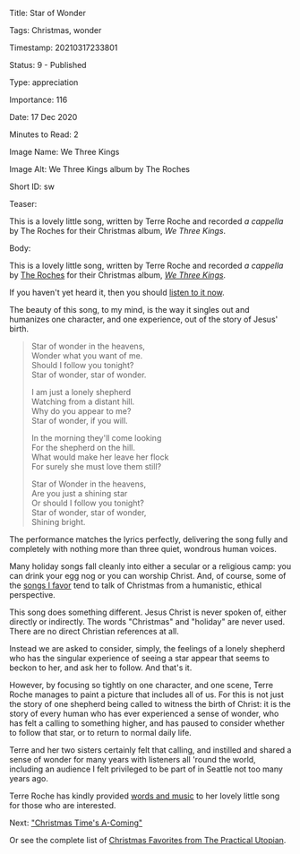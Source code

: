 Title:  Star of Wonder

Tags:   Christmas, wonder

Timestamp: 20210317233801

Status: 9 - Published

Type:   appreciation

Importance: 116

Date:   17 Dec 2020

Minutes to Read: 2

Image Name: We Three Kings

Image Alt: We Three Kings album by The Roches

Short ID: sw

Teaser: 

This is a lovely little song, written by Terre Roche and recorded *a cappella* by The Roches for their Christmas album, *We Three Kings*.


Body: 

This is a lovely little song, written by Terre Roche and recorded *a cappella* by [The Roches][roches] for their Christmas album, [*We Three Kings*][amazon].

If you haven't yet heard it, then you should [listen to it now][apple].

The beauty of this song, to my mind, is the way it singles out and humanizes one character, and one experience, out of the story of Jesus' birth.

> Star of wonder in the heavens,  
> Wonder what you want of me.  
> Should I follow you tonight?  
> Star of wonder, star of wonder.
>   
> I am just a lonely shepherd  
> Watching from a distant hill.  
> Why do you appear to me?  
> Star of wonder, if you will.  
> 
> In the morning they'll come looking  
> For the shepherd on the hill.  
> What would make her leave her flock  
> For surely she must love them still?  
> 
> Star of Wonder in the heavens,  
> Are you just a shining star  
> Or should I follow you tonight?  
> Star of wonder, star of wonder,   
> Shining bright.

The performance matches the lyrics perfectly, delivering the song fully and completely with nothing more than three quiet, wondrous human voices. 

Many holiday songs fall cleanly into either a secular or a religious camp: you can drink your egg nog or you can worship Christ. And, of course, some of the [songs I favor][xmas] tend to talk of Christmas from a humanistic, ethical perspective. 

This song does something different. Jesus Christ is never spoken of, either directly or indirectly. The words "Christmas" and "holiday" are never used. There are no direct Christian references at all. 

Instead we are asked to consider, simply, the feelings of a lonely shepherd who has the singular experience of seeing a star appear that seems to beckon to her, and ask her to follow. And that's it. 

However, by focusing so tightly on one character, and one scene, Terre Roche manages to paint a picture that includes all of us. For this is not just the story of one shepherd being called to witness the birth of Christ: it is the story of every human who has ever experienced a sense of wonder, who has felt a calling to something higher, and has paused to consider whether to follow that star, or to return to normal daily life.  

Terre and her two sisters certainly felt that calling, and instilled and shared a sense of wonder for many years with listeners all 'round the world, including an audience I felt privileged to be part of in Seattle not too many years ago. 
 
Terre Roche has kindly provided [words and music][sow] to her lovely little song for those who are interested. 

Next: ["Christmas Time's A-Coming"](christmas-times-a-coming.html)

Or see the complete list of [Christmas Favorites from The Practical Utopian](christmas-favorites-from-the-practical-utopian.html).

[amazon]: https://www.amazon.com/We-Three-Kings-Roches/dp/B000009V0M/ref=as_li_ss_tl?s=music&ie=UTF8&qid=1513703150&sr=1-1&keywords=the+roches+we+three+kings&linkCode=ll1&tag=wordsaboutsongs-20&linkId=1fa75b3ff92461ed853fbb879a54a300

[apple]: https://music.apple.com/us/album/star-of-wonder/1443869614?i=1443870076

[roches]: https://www.allmusic.com/artist/the-roches-mn0000791120

[sow]: http://www.roches.com/scores/sow.html

[xmas]: christmas-favorites-from-the-practical-utopian.html
